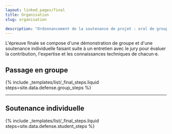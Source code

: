 ```yaml
---
layout: linked_pages/final
title: Organisation
slug: organisation

description: "Ordonnancement de la soutenance de projet : oral de groupe et oraux individuels."
---
```


L'épreuve finale se compose d'une démonstration de groupe et d'une soutenance individuelle faisant suite à un entretien
avec le jury pour évaluer la contribution, l'expertise et les connaissances techniques de chacun·e.

## Passage en groupe

{% include _templates/list/_final_steps.liquid steps=site.data.defense.group_steps %}

-----

## Soutenance individuelle

{% include _templates/list/_final_steps.liquid steps=site.data.defense.student_steps %}

